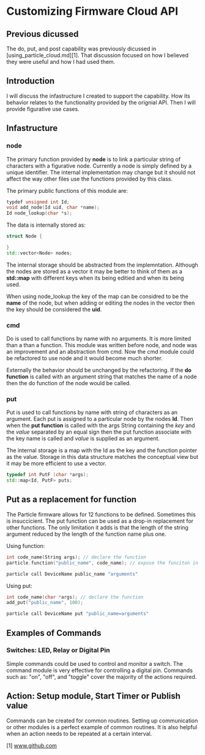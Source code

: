 
# Customizing Firmware Cloud API

## Previous dicussed
The do, put, and post capability was previously dicussed in
[using_particle_cloud.md][1]. That discussion focused on how
I believed they were useful and how I had used them.

## Introduction

I will discuss the infastructure I created to support the capability. How its
behavior relates to the functionality provided by the orignial API. Then I will
provide figurative use cases.

## Infastructure

### node

The primary function provided by **node** is to link a particular string of
characters with a figurative node. Currently a node is simply defined by
a unique identifier. The internal implementation may change but it should not
affect the way other files use the functions provided by this class. 

The primary public functions of this module are:
```cpp
typdef unsigned int Id;
void add_node(Id uid, char *name);
Id node_lookup(char *s);
```
The data is internally stored as:
```cpp
struct Node {

}
std::vector<Node> nodes;
```
The internal storage should be abstracted from the implemntation. Although the
nodes are stored as a vector it may be better to think of them as a **std::map**
with different keys when its being editied and when its being used.

When using node_lookup the key of the map can be considred to be the **name** of
the node, but when adding or editing the nodes in the vector then the key should
be considered the **uid**.

### cmd

Do is used to call functions by name with no arguments. It is more limited than a
than a function. This module was written before node, and node was an improvement
and an abstraction from cmd. Now the cmd module could be refactored to use node
and it would become much shorter.

Externally the behavior should be unchanged by the refactoring. If the
**do function** is called with an argument string that matches the name of
a node then the do function of the node would be called.

### put

Put is used to call functions by name with string of characters as an argument.
Each put is assigned to a particular node by the nodes **Id**. Then when the
**put function** is called with the args String containing the *key* and the *value*
separated by an equal sign then the put function associate with the key name is called
and *value* is supplied as an argument.

The internal storage is a map with the Id as the key and the function pointer
as the value. Storage in this data structure matches the conceptual view but
it may be more efficient to use a vector. 

```cpp
typedef int PutF (char *args);
std::map<Id, PutF> puts;
```

## Put as a replacement for function

The Particle firmware allows for 12 functions to be defined. Sometimes this is
insuccicient. The put function can be used as a drop-in replacement for
other functions. The only limitation it adds is that the length of the string
argument reduced by the length of the function name plus one.

Using function:
```cpp
int code_name(String args); // declare the function
particle.function("public_name", code_name); // expose the funciton in setup
```
```bash
particle call DeviceName public_name "arguments"
```

Using put:
```cpp
int code_name(char *args); // declare the function
add_put("public_name", 100);
```
```bash
particle call DeviceName put "public_name=arguments"
```

## Examples of Commands

### Switches: LED, Relay or Digital Pin

Simple commands could be used to control and monitor a switch. 
The command module is very effective for controlling a digital pin. Commands
such as: "on", "off", and "toggle" cover the majority of the actions required. 

## Action: Setup module, Start Timer or Publish value

Commands can be created for common routines. Setting up communication or other
 modules is a perfect example of common routines. It is also helpful when an
action needs to be repeated at a certain interval.



[1] www.github.com
